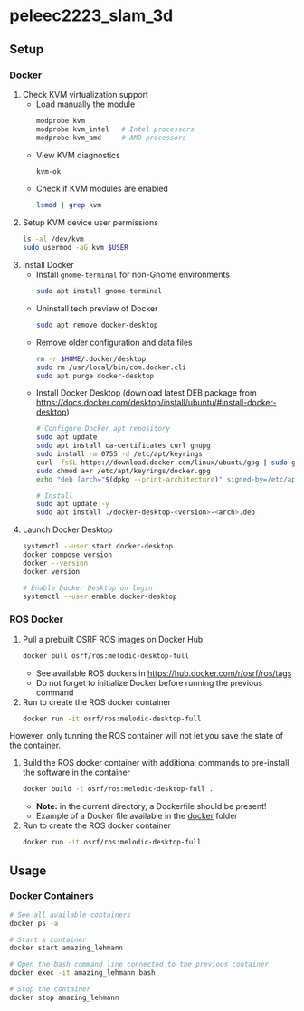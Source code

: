 # peleec2223_slam_3d

## Setup

### Docker

1. Check KVM virtualization support
   - Load manually the module
     ```sh
     modprobe kvm
     modprobe kvm_intel   # Intel processors
     modprobe kvm_amd     # AMD processors
     ```
   - View KVM diagnostics
     ```sh
     kvm-ok
     ```
   - Check if KVM modules are enabled
     ```sh
     lsmod | grep kvm
     ```
2. Setup KVM device user permissions
   ```sh
   ls -al /dev/kvm
   sudo usermod -aG kvm $USER
   ```
3. Install Docker
   - Install `gnome-terminal` for non-Gnome environments
     ```sh
     sudo apt install gnome-terminal
     ```
   - Uninstall tech preview of Docker
     ```sh
     sudo apt remove docker-desktop
     ```
   - Remove older configuration and data files
     ```sh
     rm -r $HOME/.docker/desktop
     sudo rm /usr/local/bin/com.docker.cli
     sudo apt purge docker-desktop
     ```
   - Install Docker Desktop (download latest DEB package from
     https://docs.docker.com/desktop/install/ubuntu/#install-docker-desktop)
     ```sh
     # Configure Docker apt repository
     sudo apt update
     sudo apt install ca-certificates curl gnupg
     sudo install -m 0755 -d /etc/apt/keyrings
     curl -fsSL https://download.docker.com/linux/ubuntu/gpg | sudo gpg --dearmor -o /etc/apt/keyrings/docker.gpg
     sudo chmod a+r /etc/apt/keyrings/docker.gpg
     echo "deb [arch="$(dpkg --print-architecture)" signed-by=/etc/apt/keyrings/docker.gpg] https://download.docker.com/linux/ubuntu "$(. /etc/os-release && echo "$VERSION_CODENAME")" stable" | sudo tee /etc/apt/sources.list.d/docker.list > /dev/null

     # Install
     sudo apt update -y
     sudo apt install ./docker-desktop-<version>-<arch>.deb
     ```
4. Launch Docker Desktop
   ```sh
   systemctl --user start docker-desktop
   docker compose version
   docker --version
   docker version

   # Enable Docker Desktop on login
   systemctl --user enable docker-desktop
   ```

### ROS Docker

1. Pull a prebuilt OSRF ROS images on Docker Hub
   ```sh
   docker pull osrf/ros:melodic-desktop-full
   ```
   - See available ROS dockers in https://hub.docker.com/r/osrf/ros/tags
   - Do not forget to initialize Docker before running the previous command
2. Run to create the ROS docker container
   ```sh
   docker run -it osrf/ros:melodic-desktop-full
   ```

However, only tunning the ROS container will not let you save the state of the
container.

1. Build the ROS docker container with additional commands to pre-install the
   software in the container
   ```sh
   docker build -t osrf/ros:melodic-desktop-full .
   ```
   - **Note:** in the current directory, a Dockerfile should be present!
   - Example of a Docker file available in the [docker]() folder
2. Run to create the ROS docker container
   ```sh
   docker run -it osrf/ros:melodic-desktop-full
   ```

## Usage

### Docker Containers

```sh
# See all available containers
docker ps -a

# Start a container
docker start amazing_lehmann

# Open the bash command line connected to the previous container
docker exec -it amazing_lehmann bash

# Stop the container
docker stop amazing_lehmann
```
